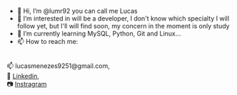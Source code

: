 - 👋 Hi, I’m @lumr92 you can call me Lucas 
- 👀 I’m interested in will be a developer, I don't know which specialty I will follow yet, but I'll will find soon, my concern in the moment is only study
- 🌱 I’m currently learning MySQL, Python, Git and Linux...
- 📫 How to reach me:
<br>
📫 lucasmenezes9251@gmail.com,
<br>
👔 <a href="https://www.linkedin.com/in/lucas-de-menezes-rodrigues-12847a108/">Linkedin</a>,
<br>
📷 <a href="https://www.instagram.com/_lumr/">Instragram</a>

<!---
lumr92/lumr92 is a ✨ special ✨ repository because its `README.md` (this file) appears on your GitHub profile.
You can click the Preview link to take a look at your changes.
--->
